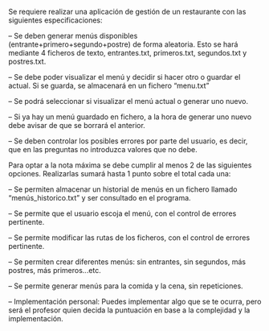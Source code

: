 Se requiere realizar una aplicación de gestión de un restaurante con las siguientes especificaciones:

– Se deben generar menús disponibles (entrante+primero+segundo+postre) de forma aleatoria.
Esto se hará mediante 4 ficheros de texto, entrantes.txt, primeros.txt, segundos.txt y postres.txt.

– Se debe poder visualizar el menú y decidir si hacer otro o guardar el actual. Si se guarda, se
almacenará en un fichero “menu.txt”

– Se podrá seleccionar si visualizar el menú actual o generar uno nuevo.

– Si ya hay un menú guardado en fichero, a la hora de generar uno nuevo debe avisar de que se
borrará el anterior.

– Se deben controlar los posibles errores por parte del usuario, es decir, que en las preguntas no
introduzca valores que no debe.

Para optar a la nota máxima se debe cumplir al menos 2 de las siguientes opciones. Realizarlas sumará
hasta 1 punto sobre el total cada una:

– Se permiten almacenar un historial de menús en un fichero llamado “menús_historico.txt” y ser
consultado en el programa.

– Se permite que el usuario escoja el menú, con el control de errores pertinente.

– Se permite modificar las rutas de los ficheros, con el control de errores pertinente.

– Se permiten crear diferentes menús: sin entrantes, sin segundos, más postres, más primeros...etc.

– Se permite generar menús para la comida y la cena, sin repeticiones.

– Implementación personal: Puedes implementar algo que se te ocurra, pero será el profesor
    quien decida la puntuación en base a la complejidad y la implementación.